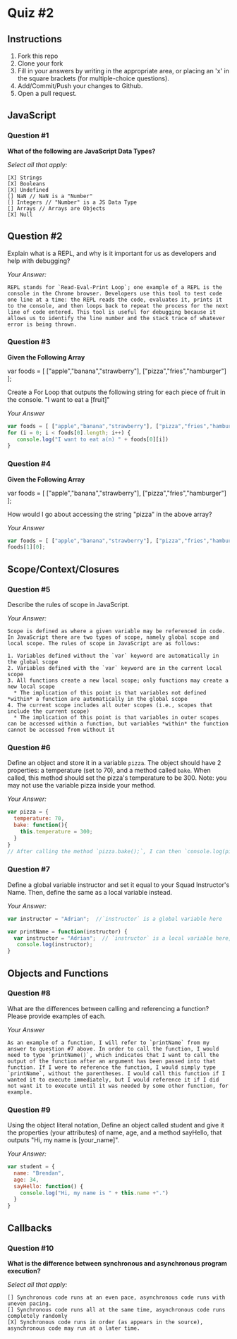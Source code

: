 # Quiz #2

## Instructions

1. Fork this repo
2. Clone your fork
3. Fill in your answers by writing in the appropriate area, or placing an 'x' in
the square brackets (for multiple-choice questions).
4. Add/Commit/Push your changes to Github.
5. Open a pull request.

## JavaScript

### Question #1

**What of the following are JavaScript Data Types?**

*Select all that apply:*

```text
[X] Strings
[X] Booleans
[X] Undefined
[] NaN // NaN is a "Number"
[] Integers // "Number" is a JS Data Type
[] Arrays // Arrays are Objects
[X] Null
```

## Question #2

Explain what is a REPL, and why is it important for us as developers and help with debugging?

*Your Answer:*

```text
REPL stands for `Read-Eval-Print Loop`; one example of a REPL is the console in the Chrome browser. Developers use this tool to test code one line at a time: the REPL reads the code, evaluates it, prints it to the console, and then loops back to repeat the process for the next line of code entered. This tool is useful for debugging because it allows us to identify the line number and the stack trace of whatever error is being thrown.
```

### Question #3

**Given the Following Array**

var foods = [ ["apple","banana","strawberry"], ["pizza","fries","hamburger"] ];

Create a For Loop that outputs the following string for each piece of fruit in the console. "I want to eat a [fruit]"

*Your Answer*

```js
var foods = [ ["apple","banana","strawberry"], ["pizza","fries","hamburger"] ];
for (i = 0; i < foods[0].length; i++) {
   console.log("I want to eat a(n) " + foods[0][i])
}
```
### Question #4

**Given the Following Array**

var foods = [ ["apple","banana","strawberry"], ["pizza","fries","hamburger"] ];

How would I go about accessing the string "pizza" in the above array?

*Your Answer*

```js
var foods = [ ["apple","banana","strawberry"], ["pizza","fries","hamburger"] ];
foods[1][0];
```

## Scope/Context/Closures

### Question #5

Describe the rules of scope in JavaScript.

*Your Answer:*

```text
Scope is defined as where a given variable may be referenced in code. In JavaScript there are two types of scope, namely global scope and local scope. The rules of scope in JavaScript are as follows:

1. Variables defined without the `var` keyword are automatically in the global scope
2. Variables defined with the `var` keyword are in the current local scope
3. All functions create a new local scope; only functions may create a new local scope
  * The implication of this point is that variables not defined *within* a function are automatically in the global scope
4. The current scope includes all outer scopes (i.e., scopes that include the current scope)
  * The implication of this point is that variables in outer scopes can be accessed within a function, but variables *within* the function cannot be accessed from without it
```

### Question #6

Define an object and store it in a variable `pizza`. The object should have 2
properties: a temperature (set to 70), and a method called `bake`. When called,
this method should set the pizza's temperature to be 300. Note: you may not use
the variable pizza inside your method.

*Your Answer:*

```js
var pizza = {
  temperature: 70,
  bake: function(){
    this.temperature = 300;
  }
}
// After calling the method `pizza.bake();`, I can then `console.log(pizza.temperature);`, which is now set to 300.
```

### Question #7

Define a global variable instructor and set it equal to your Squad Instructor's Name. Then, define the same as a local variable instead.

*Your Answer:*

```js
var instructor = "Adrian";  //`instructor` is a global variable here

var printName = function(instructor) {
  var instructor = "Adrian";  // `instructor` is a local variable here, because it is inside the `printName` function
   console.log(instructor);
}
```

## Objects and Functions

### Question #8

What are the differences between calling and referencing a function? Please provide examples of each.

*Your Answer*

```text
As an example of a function, I will refer to `printName` from my answer to question #7 above. In order to call the function, I would need to type `printName()`, which indicates that I want to call the output of the function after an argument has been passed into that function. If I were to reference the function, I would simply type `printName`, without the parentheses. I would call this function if I wanted it to execute immediately, but I would reference it if I did not want it to execute until it was needed by some other function, for example.
```
### Question #9

Using the object literal notation, Define an object called student and give it the properties (your attributes) of name, age, and a method sayHello, that outputs "Hi, my name is [your_name]".

*Your Answer:*

```js
var student = {
  name: "Brendan",
  age: 34,
  sayHello: function() {
    console.log("Hi, my name is " + this.name +".")
  }
}
```

## Callbacks

### Question #10

**What is the difference between synchronous and asynchronous program execution?**

*Select all that apply:*

```text
[] Synchronous code runs at an even pace, asynchronous code runs with uneven pacing.
[] Synchronous code runs all at the same time, asynchronous code runs completely randomly
[X] Synchronous code runs in order (as appears in the source), asynchronous code may run at a later time.
```
